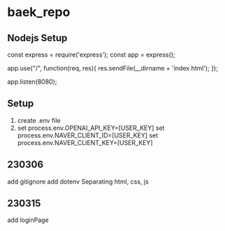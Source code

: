 # baek_repo

## Nodejs Setup

const express = require('express');
const app = express();

app.use("/", function(req, res){
res.sendFile(\_\_dirname + 'index.html');
});

app.listen(8080);

## Setup

1. create .env file
2. set process.env.OPENAI_API_KEY=[USER_KEY]
   set process.env.NAVER_CLIENT_ID=[USER_KEY]
   set process.env.NAVER_CLIENT_KEY=[USER_KEY]

## 230306

add gitignore
add dotenv
Separating html, css, js

## 230315

add loginPage
